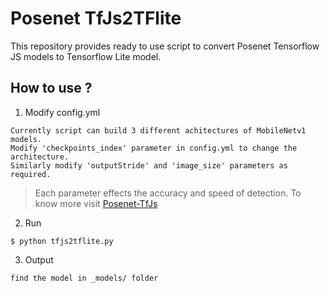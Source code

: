 # Posenet TfJs2TFlite

This repository provides ready to use script to convert Posenet Tensorflow JS models to Tensorflow Lite model.

## How to use ?

1) Modify config.yml

```
Currently script can build 3 different achitectures of MobileNetv1 models.
Modify 'checkpoints_index' parameter in config.yml to change the architecture.
Similarly modify 'outputStride' and 'image_size' parameters as required.
```

> Each parameter effects the accuracy and speed of detection. 
To know more visit [Posenet-TfJs](https://github.com/tensorflow/tfjs-models/tree/master/posenet#config-params-in-posenetload)

2) Run

```
$ python tfjs2tflite.py
```

3) Output
```
find the model in _models/ folder
```
